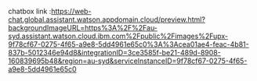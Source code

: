 chatbox link :https://web-chat.global.assistant.watson.appdomain.cloud/preview.html?backgroundImageURL=https%3A%2F%2Fau-syd.assistant.watson.cloud.ibm.com%2Fpublic%2Fimages%2Fupx-9f78cf67-0275-4f65-a9e8-5dd4961e65c0%3A%3Acea01ae4-feac-4b81-837b-5012346e94d8&integrationID=3ce3585f-be21-489d-8908-160839695b48&region=au-syd&serviceInstanceID=9f78cf67-0275-4f65-a9e8-5dd4961e65c0
